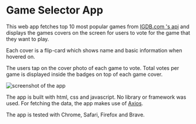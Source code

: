 # Game Selector App

This web app fetches top 10 most popular games from [IGDB.com 's api](https://igdb.github.io/api/examples/) and
displays the games covers on the screen for users to vote for the game that they want to play. 

Each cover is a flip-card which shows name and basic information when hovered on. 

The users tap on the cover photo of each game to vote. Total votes per game is displayed inside the badges on top of each game cover.

![screenshot of the app](https://github.com/alperkay/game-selector/blob/master/Screen%20Shot%202018-10-08%20at%2014.13.17.png)

The app is built with html, css and javascript. No library or framework was used. 
For fetching the data, the app makes use of [Axios](https://github.com/axios/axios). 

The app is tested with Chrome, Safari, Firefox and Brave. 
